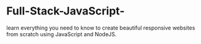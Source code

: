 # Full-Stack-JavaScript-
 learn everything you need to know to create beautiful responsive websites from scratch using JavaScript and NodeJS.
